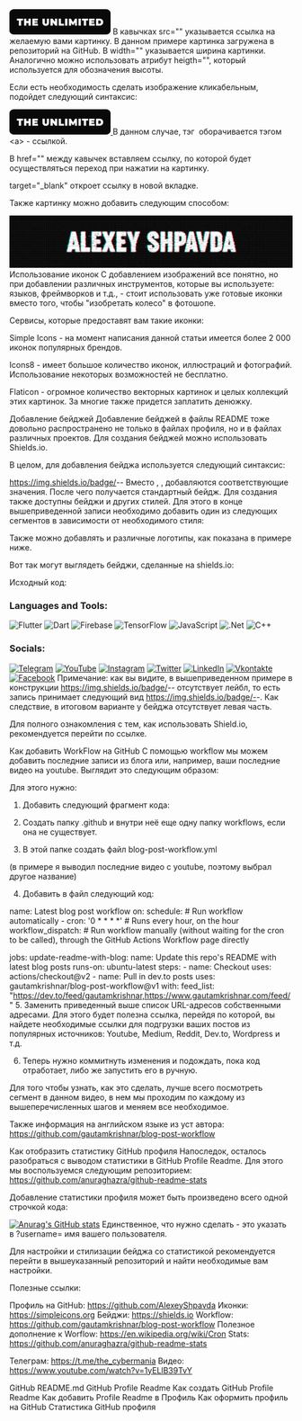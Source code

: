 <img src="https://github.com/AlexeyShpavda/alexeyshpavda/blob/master/assets/the_unlimited.png" alt="The Unlimited" width="180"/>
В кавычках src="" указывается ссылка на желаемую вами картинку. В данном примере картинка загружена в репозиторий на GitHub. В width="" указывается ширина картинки. Аналогично можно использовать атрибут heigth="", который используется для обозначения высоты.

Если есть необходимость сделать изображение кликабельным, подойдет следующий синтаксис:

<a href="https://the-unl.com" target="_blank">
  <img src="https://github.com/AlexeyShpavda/alexeyshpavda/blob/master/assets/the_unlimited.png" alt="The Unlimited" width="180"/>
</a>
В данном случае, тэг <img> оборачивается тэгом <а> - ссылкой.

В href="" между кавычек вставляем ссылку, по которой будет осуществляться переход при нажатии на картинку.

target="_blank" откроет ссылку в новой вкладке.

Также картинку можно добавить следующим способом:

[![Header](https://github.com/AlexeyShpavda/alexeyshpavda/blob/master/assets/header.png)](https://www.shpavda.com/)
Использование иконок
С добавлением изображений все понятно, но при добавлении различных инструментов, которые вы используете: языков, фреймворков и т.д., - стоит использовать уже готовые иконки вместо того, чтобы "изобретать колесо" в фотошопе.

Сервисы, которые предоставят вам такие иконки:

Simple Icons - на момент написания данной статьи имеется более 2 000 иконок популярных брендов.

Icons8 - имеет большое количество иконок, иллюстраций и фотографий. Использование некоторых возможностей не бесплатно.

Flaticon - огромное количество векторных картинок и целых коллекций этих картинок. За многие также придется заплатить денюжку.



Добавление бейджей
Добавление бейджей в файлы README тоже довольно распространено не только в файлах профиля, но и в файлах различных проектов. Для создания бейджей можно использовать Shields.io.

В целом, для добавления бейджа используется следующий синтаксис:

https://img.shields.io/badge/<LABEL>-<MESSAGE>-<COLOR>
Вместо <LABEL>, <MESSAGE>, <COLOR> добавляются соответствующие значения. После чего получается стандартный бейдж. Для создания также доступны бейджи и других стилей. Для этого в конце вышеприведенной записи необходимо добавить один из следующих сегментов в зависимости от необходимого стиля:



Также можно добавлять и различные логотипы, как показана в примере ниже.



Вот так могут выглядеть бейджи, сделанные на shields.io:



Исходный код:

### Languages and Tools:
![Flutter](https://img.shields.io/badge/-Flutter-090909?style=for-the-badge&logo=flutter&logoColor=47C5FB)
![Dart](https://img.shields.io/badge/-Dart-090909?style=for-the-badge&logo=dart&logoColor=097CDB)
![Firebase](https://img.shields.io/badge/-Firebase-090909?style=for-the-badge&logo=firebase&logoColor=F8C52C)
![TensorFlow](https://img.shields.io/badge/-TensorFlow-090909?style=for-the-badge&logo=tensorflow&logoColor=F88C00)
![JavaScript](https://img.shields.io/badge/-JavaScript-090909?style=for-the-badge&logo=JavaScript&logoColor=E9D54D)
![.Net](https://img.shields.io/badge/-Framework-090909?style=for-the-badge&logo=.net&logoColor=E5D3FF)
![C++](https://img.shields.io/badge/-C++-090909?style=for-the-badge&logo=C%2b%2b&logoColor=6296CC)

### Socials:
[![Telegram](https://img.shields.io/badge/-Telegram-090909?style=for-the-badge&logo=telegram&logoColor=27A0D9)](https://t.me/the_cybermania)
[![YouTube](https://img.shields.io/badge/-YouTube-090909?style=for-the-badge&logo=YouTube&logoColor=FF0000)](https://www.youtube.com/alexeyshpavdaMain)
[![Instagram](https://img.shields.io/badge/-Instagram-090909?style=for-the-badge&logo=instagram&logoColor=B4068E)](https://www.instagram.com/alexeyshpavda)
[![Twitter](https://img.shields.io/badge/-Twitter-090909?style=for-the-badge&logo=Twitter&logoColor=1C9DEB)](https://twitter.com/alexeyshpavda)
[![LinkedIn](https://img.shields.io/badge/-LinkedIn-090909?style=for-the-badge&logo=linkedin&logoColor=007BB6)](https://www.linkedin.com/in/alexeyshpavda)
[![Vkontakte](https://img.shields.io/badge/-Vkontakte-090909?style=for-the-badge&logo=Vk&logoColor=4F7DB3)](https://vk.com/alexeyshpavda)
[![Facebook](https://img.shields.io/badge/-Facebook-090909?style=for-the-badge&logo=Facebook&logoColor=1195F5)](https://www.facebook.com/alexeyshpavda)
Примечание: как вы видите, в вышеприведенном примере в конструкции https://img.shields.io/badge/<LABEL>-<MESSAGE>-<COLOR> отсутствует лейбл, то есть запись принимает следующий вид https://img.shields.io/badge/-<MESSAGE>-<COLOR>. Как следствие, в итоговом варианте у бейджа отсутствует левая часть.

Для полного ознакомления с тем, как использовать Shield.io, рекомендуется перейти по ссылке.

Как добавить WorkFlow на GitHub
С помощью workflow мы можем добавить последние записи из блога или, например, ваши последние видео на youtube. Выглядит это следующим образом:



Для этого нужно:

1. Добавить следующий фрагмент кода:

<!-- BLOG-POST-LIST:START -->
<!-- BLOG-POST-LIST:END -->
2. Создать папку .github и внутри неё еще одну папку workflows, если она не существует.



3. В этой папке создать файл blog-post-workflow.yml 



(в примере я выводил последние видео с youtube, поэтому выбрал другое название)

4. Добавить в файл следующий код:

name: Latest blog post workflow
on:
  schedule: # Run workflow automatically
    - cron: '0 * * * *' # Runs every hour, on the hour
  workflow_dispatch: # Run workflow manually (without waiting for the cron to be called), through the GitHub Actions Workflow page directly

jobs:
  update-readme-with-blog:
    name: Update this repo's README with latest blog posts
    runs-on: ubuntu-latest
    steps:
      - name: Checkout
        uses: actions/checkout@v2
      - name: Pull in dev.to posts
        uses: gautamkrishnar/blog-post-workflow@v1
        with:
          feed_list: "https://dev.to/feed/gautamkrishnar,https://www.gautamkrishnar.com/feed/"
5. Заменить приведенный выше список URL-адресов собственными адресами. Для этого будет полезна ссылка, перейдя по которой, вы найдете необходимые ссылки для подгрузки ваших постов из популярных источников: Youtube, Medium, Reddit, Dev.to, Wordpress и т.д.



6. Теперь нужно коммитнуть изменения и подождать, пока код отработает, либо же запустить его в ручную.

Для того чтобы узнать, как это сделать, лучше всего посмотреть сегмент в данном видео, в нем мы проходим по каждому из вышеперечисленных шагов и меняем все необходимое.

Также информация на английском языке из уст автора: https://github.com/gautamkrishnar/blog-post-workflow

Как отобразить статистику GitHub профиля
Напоследок, осталось разобраться с выводом статистики в GitHub Profile Readme. Для этого мы воспользуемся следующим репозиторием: https://github.com/anuraghazra/github-readme-stats

Добавление статистики профиля может быть произведено всего одной строчкой кода:

[![Anurag's GitHub stats](https://github-readme-stats.vercel.app/api?username=alexeyshpavda)](https://github.com/anuraghazra/github-readme-stats)
Единственное, что нужно сделать - это указать в ?username= имя вашего пользователя.



Для настройки и стилизации бейджа со статистикой рекомендуется перейти в вышеуказанный репозиторий и найти необходимые вам настройки.

Полезные ссылки:

Профиль на GitHub: https://github.com/AlexeyShpavda
Иконки: https://simpleicons.org
Бейджи: https://shields.io
Workflow: https://github.com/gautamkrishnar/blog-post-workflow
Полезное дополнение к Worflow: https://en.wikipedia.org/wiki/Cron 
Stats: https://github.com/anuraghazra/github-readme-stats

Телеграм: https://t.me/the_cybermania
Видео: https://www.youtube.com/watch?v=1yELlB39TvY



GitHub
README.md
GitHub Profile Readme
Как создать GitHub Profile Readme
Как добавить Profile Readme в Профиль
Как оформить профиль на GitHub
Статистика GitHub профиля
